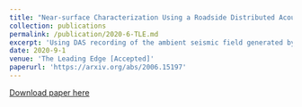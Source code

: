 ```yaml
---
title: "Near-surface Characterization Using a Roadside Distributed Acoustic Sensing Array"
collection: publications
permalink: /publication/2020-6-TLE.md
excerpt: 'Using DAS recording of the ambient seismic field generated by cars and earthquakes, we estimate the S-wave velocity profile and Poisson ratio along the array.'
date: 2020-9-1
venue: 'The Leading Edge [Accepted]'
paperurl: 'https://arxiv.org/abs/2006.15197'
---
```


[Download paper here](https://arxiv.org/abs/2006.15197)